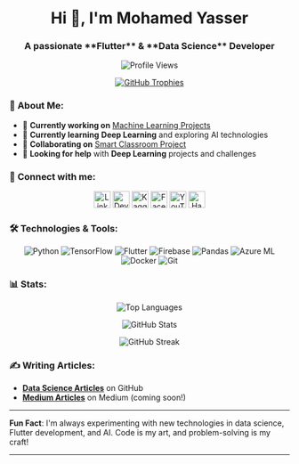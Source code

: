 <h1 align="center">Hi 👋, I'm Mohamed Yasser</h1>
<h3 align="center">A passionate **Flutter** & **Data Science** Developer</h3>

<p align="center">
  <img src="https://komarev.com/ghpvc/?username=moyasser2004&label=Profile%20views&color=0e75b6&style=flat" alt="Profile Views"/>
</p>

<p align="center">
  <a href="https://github.com/ryo-ma/github-profile-trophy">
    <img src="https://github-profile-trophy.vercel.app/?username=moyasser2004" alt="GitHub Trophies"/>
  </a>
</p>

### 🚀 **About Me**:
- 🔭 **Currently working on** [Machine Learning Projects](https://github.com/moyasser2004/Machine_Learning)
- 🌱 **Currently learning** **Deep Learning** and exploring AI technologies
- 👯 **Collaborating on** [Smart Classroom Project](https://github.com/moyasser2004/Smart_classroom)
- 🤝 **Looking for help** with **Deep Learning** projects and challenges

### 🔗 **Connect with me**:
<p align="center">
  <a href="https://www.linkedin.com/in/mohamed-yasser-bb9b3b272/?utm_source=share&utm_campaign=share_via&utm_content=profile&utm_medium=android_app" target="blank"><img src="https://img.icons8.com/ios-filled/50/000000/linkedin.png" height="30" width="30" alt="LinkedIn"/></a>
  <a href="https://dev.to/dev.to.memoyasser" target="blank"><img src="https://img.icons8.com/ios-filled/50/000000/dev-to.png" height="30" width="30" alt="Dev.to"/></a>
  <a href="https://kaggle.com/mohamedyasserkotp" target="blank"><img src="https://img.icons8.com/ios-filled/50/000000/kaggle.png" height="30" width="30" alt="Kaggle"/></a>
  <a href="https://www.facebook.com/profile.php?id=100008757818870" target="blank"><img src="https://img.icons8.com/ios-filled/50/000000/facebook-new.png" height="30" width="30" alt="Facebook"/></a>
  <a href="https://www.youtube.com/c/mohamedyasser" target="blank"><img src="https://img.icons8.com/ios-filled/50/000000/youtube.png" height="30" width="30" alt="YouTube"/></a>
  <a href="https://www.hackerrank.com/mohamedyasser_a1" target="blank"><img src="https://img.icons8.com/ios-filled/50/000000/hackerrank.png" height="30" width="30" alt="HackerRank"/></a>
</p>

### 🛠️ **Technologies & Tools**:
<p align="center">
  <img src="https://img.icons8.com/color/48/000000/python.png" alt="Python"/>
  <img src="https://img.icons8.com/color/48/000000/tensorflow.png" alt="TensorFlow"/>
  <img src="https://img.icons8.com/ios-filled/50/000000/flutter.png" alt="Flutter"/>
  <img src="https://img.icons8.com/ios-filled/50/000000/firebase.png" alt="Firebase"/>
  <img src="https://img.icons8.com/color/48/000000/pandas.png" alt="Pandas"/>
  <img src="https://img.icons8.com/color/48/000000/azure-ml.png" alt="Azure ML"/>
  <img src="https://img.icons8.com/color/48/000000/docker.png" alt="Docker"/>
  <img src="https://img.icons8.com/color/48/000000/git.png" alt="Git"/>
</p>

### 📊 **Stats**:
<p align="center">
  <img src="https://github-readme-stats.vercel.app/api/top-langs?username=moyasser2004&show_icons=true&locale=en&layout=compact&theme=radical" alt="Top Languages"/>
</p>

<p align="center">
  <img src="https://github-readme-stats.vercel.app/api?username=moyasser2004&show_icons=true&locale=en&theme=radical" alt="GitHub Stats"/>
</p>

<p align="center">
  <img src="https://github-readme-streak-stats.herokuapp.com/?user=moyasser2004&theme=radical" alt="GitHub Streak"/>
</p>

### ✍️ **Writing Articles**:
- **[Data Science Articles](https://github.com/moyasser2004)** on GitHub
- **[Medium Articles](https://medium.com/@mohamedyasser)** on Medium (coming soon!)

---

**Fun Fact**: I'm always experimenting with new technologies in data science, Flutter development, and AI. Code is my art, and problem-solving is my craft!

---


<!---
moyasser2004/moyasser2004 is a ✨ special ✨ repository because its `README.md` (this file) appears on your GitHub profile.
You can click the Preview link to take a look at your changes.
--->
